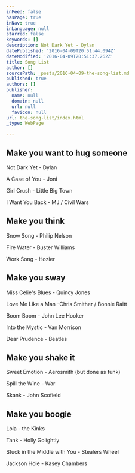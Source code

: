 ```yaml
---
inFeed: false
hasPage: true
inNav: true
inLanguage: null
starred: false
keywords: []
description: Not Dark Yet - Dylan
datePublished: '2016-04-09T20:51:44.094Z'
dateModified: '2016-04-09T20:51:37.262Z'
title: Song List
author: []
sourcePath: _posts/2016-04-09-the-song-list.md
published: true
authors: []
publisher:
  name: null
  domain: null
  url: null
  favicon: null
url: the-song-list/index.html
_type: WebPage

---
```

## 

## Make you want to hug someone

Not Dark Yet - Dylan

A Case of You - Joni

Girl Crush - Little Big Town

I Want You Back - MJ / Civil Wars

## Make you think

Snow Song - Philip Nelson

Fire Water - Buster Williams

Work Song - Hozier

## Make you sway

Miss Celie's Blues - Quincy Jones

Love Me Like a Man -Chris Smither / Bonnie Raitt

Boom Boom - John Lee Hooker

Into the Mystic - Van Morrison

Dear Prudence - Beatles

## Make you shake it

Sweet Emotion - Aerosmith (but done as funk)

Spill the Wine - War

Skank - John Scofield

## Make you boogie

Lola - the Kinks

Tank - Holly Golightly

Stuck in the Middle with You - Stealers Wheel

Jackson Hole - Kasey Chambers